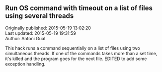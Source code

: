 ## Run OS command with timeout on a list of files  using several threads  
Originally published: 2015-05-19 13:02:20  
Last updated: 2015-05-19 19:31:59  
Author: Antoni Gual  
  
This hack runs a command sequentially on a list of files using two simultaneous threads. If one of the commands takes more than a set time, it's killed and the program goes for the next file. EDITED to add some exception handling.